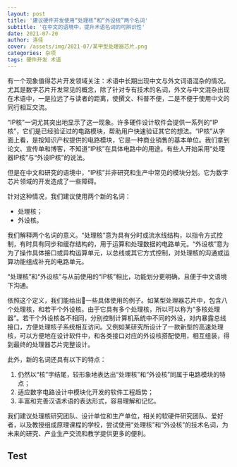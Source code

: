 ```yaml
---
layout: post
title: '建议硬件开发使用“处理核”和“外设核”两个名词'
subtitle: '在中文的语境中，提升术语名词的可辨识性'
date: 2021-07-20
author: 洛佳
cover: /assets/img/2021-07/某甲型处理器芯片.png
categories: 杂项
tags: 硬件开发 术语
---
```


有一个现象值得芯片开发领域关注：术语中长期出现中文与外文词语混杂的情况。尤其是数字芯片开发常见的概念，除了针对专有技术的名词，外文与中文混杂出现在术语中，一是拉远了与读者的距离，使撰文、科普不便，二是不便于使用中文的同行相互交流。

“IP核”一词尤其突出地显示了这一现象。许多硬件设计软件会提供一系列的“IP核”，它们是已经验证过的电路模块，帮助用户快速验证其它的想法。“IP核”从字面上看，是按知识产权提供的电路模块，它是一种商业销售的基本单位。我们拿到论文、宣传单和博客，不知道“IP核”在具体电路中的用途。有些人开始采用“处理器IP核”与“外设IP核”的说法。

但是在中文和研究的语境中，“IP核”并非研究和生产中常见的模块分划。它为数字芯片领域的开发造成了一些障碍。

针对这种情况，我们建议使用两个新的名词：

- 处理核；
- 外设核。

我们解释两个名词的意义。“处理核”意为具有分时或流水线结构，以指令方式控制，有时具有同步和缓存结构的，用于运算和处理数据的电路单元。“外设核”意为为了操作具体接口或异构运算单元，以总线或其它方式控制，对处理核的沟通或运算功能组成补充的电路单元。

“处理核”和“外设核”与从前使用的“IP核”相比，功能划分更明确，且便于中文语境下沟通。

依照这个定义，我们能给出一些具体使用的例子。如某型处理器芯片中，包含八个处理核，和若干个外设核。由于它具有多个处理核，所以可以称为“多核处理器”。若干个外设核各不相同，分别控制计算机系统中不同的外设，对内暴露总线接口，方便处理核子系统相互访问。又例如某研究所设计了一款新型的高速处理核，可以方便地在设计软件中，和各类接口对应的外设核搭配使用，相互组装，得到最终的处理器芯片完整设计。

此外，新的名词还具有以下的特点：

1. 仍然以“核”字结尾，较形象地表达出“处理核”和“外设核”同属于电路模块的特点；
2. 适应数字电路设计中模块化开发的软件工程趋势；
3. 丰富和完善汉语术语的表达形式，容易理解和记忆。

我们建议处理核研究团队、设计单位和生产单位，相关的软硬件研究团队、爱好者，以及教授组成原理课程的学校，尝试使用“处理核”和“外设核”的技术名词，为未来的研究、产业生产交流和教学提供更多的便利。

## Test
